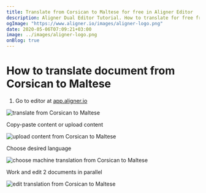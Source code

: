 ```yaml
---
title: Translate from Corsican to Maltese for free in Aligner Editor
description: Aligner Dual Editor Tutorial. How to translate for free from Corsican to Maltese. Aligner is multilingual document management platform. 
ogImage: "https://www.aligner.io/images/aligner-logo.png"
date: 2020-05-06T07:09:21+03:00
image: ../images/aligner-logo.png
onBlog: true
---
```


# How to translate document from Corsican to Maltese

1. Go to editor at [app.aligner.io](https://app.aligner.io "Aligner App web page")

![translate from Corsican to Maltese](../aligner-blank-editor.png "translate from Corsican to Maltese")

Copy-paste content or upload content

![upload content from Corsican to Maltese](../aligner-uploaded-document.png "upload content from Corsican to Maltese")

Choose desired language

![choose machine translation from Corsican to Maltese](../aligner-language-dropdown.png "choose machine translation from Corsican to Maltese")

Work and edit 2 documents in parallel

![edit translation from Corsican to Maltese](../aligner-double-sitded-editor.png "edit translation from Corsican to Maltese")

